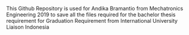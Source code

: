 This Github Repository is used for Andika Bramantio from Mechatronics Engineering 2019 to save all the files required for the bachelor thesis requirement for Graduation Requirement from International University Liaison Indonesia
